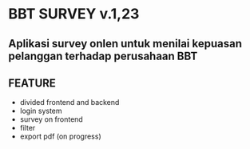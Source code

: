 # BBT SURVEY v.1,23
## Aplikasi survey onlen untuk menilai kepuasan pelanggan terhadap perusahaan BBT
## FEATURE
* divided frontend and backend
* login system
* survey on frontend
* filter
* export pdf (on progress)

